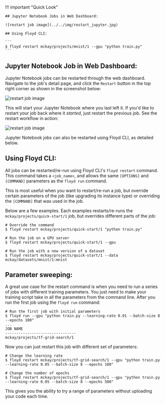!!! important "Quick Look"

    ## Jupyter Notebook Jobs in Web Dashboard:

    ![restart job image](../../img/restart_jupyter.jpg)

    ## Using Floyd CLI:

    ```
    $ floyd restart mckay/projects/mnist/1 --gpu "python train.py"
    ```

## Jupyter Notebook Job in Web Dashboard:

Jupyter Notebook jobs can be restarted through the web dashboard. Navigate to
the job's detail page, and click the `Restart` button in the top right corner
as shown in the screenshot below:

![restart job image](../../img/restart_jupyter.jpg)

This will start your Jupyter Notebook where you last left it. If you'd like to
restart your job back where it *started*, just restart the previous job. See the
restart workflow in action:

![restart job image](../../img/restart_jupyter.gif)

Jupyter Notebook jobs can also be restarted using Floyd CLI, as detailed below.

## Using Floyd CLI:

All jobs can be restarted/re-run using Floyd CLI's `floyd restart` command. This
command takes a `<job_name>`, and allows the same `[OPTIONS]` and `[COMMAND]`
parameters as the `floyd run` command.

This is most useful when you want to restart/re-run a job, but override certain
parameters of the job (like upgrading its instance type) or overriding the
`[COMMAND]` that was used in the job.

Below are a few examples. Each examples restarts/re-runs the
`mckay/projects/quick-start/1` job, but overrides different parts of the job:

```
# Override the command
$ floyd restart mckay/projects/quick-start/1 "python train.py"
```

```
# Run the job on a GPU server
$ floyd restart mckay/projects/quick-start/1 --gpu
```

```
# Run the job with a new version of a dataset
$ floyd restart mckay/projects/quick-start/1 --data mckay/datasets/mnist/1:mnist
```

## Parameter sweeping:

A great use case for the restart command is when you need to run a series of jobs with
different training parameters. You just need to make your training script take in all the
parameters from the command line. After you run the first job using the `floyd run` command:

```
# Run the first job with initial parameters
$ floyd run --gpu "python train.py --learning-rate 0.01 --batch-size 8 --epochs 100"
...
JOB NAME
--------------------------------
mckay/projects/tf-grid-search/1
```

Now you can just restart this job with different set of parameters:

```
# Change the learning rate
$ floyd restart mckay/projects/tf-grid-search/1 --gpu "python train.py --learning-rate 0.05 --batch-size 8 --epochs 100"
```

```
# Change the number of epochs
$ floyd restart mckay/projects/tf-grid-search/1 --gpu "python train.py --learning-rate 0.05 --batch-size 8 --epochs 500"
```

This gives you the ability to try a range of parameters without uploading your code each time.

